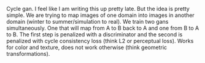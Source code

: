 Cycle gan. I feel like I am writing this up pretty late. But the idea is pretty simple. We are trying to map images of one domain into images in another domain (winter to summer/simulation to real). We train two gans simultaneously. One that will map from A to B back to A and one from B to A to B. The first step is penalized with a discriminator and the second is penalized with cycle consistency loss (think L2 or perceptual loss). Works for color and texture, does not work otherwise (think geometric transformations). 
